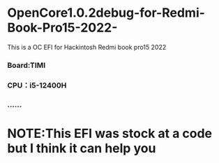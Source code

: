 # OpenCore1.0.2debug-for-Redmi-Book-Pro15-2022-
This is a OC EFI for Hackintosh Redmi book pro15 2022
### Board:TIMI
### CPU：i5-12400H
### ……
# NOTE:This EFI was stock at a code but I think it can help you
